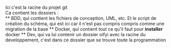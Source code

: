 Ici c'est la racine du projet git<br/>
Ca contient les dossiers : <br/>
**  BDD, qui contient les fichiers de conception, UML, etc. Et le script de création du schéma, qui est ici car il n'est pas compris compris comme une migration de la base
**  Docker, qui contient tout ce qu'il faut pour **installer** docker
**  Dev, qui va lui contenir un dossier oifyi avec la racine du developpement, c'est dans ce dossier que se trouve toute la programmation
<br/>
<br/>